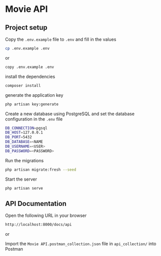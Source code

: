 # Movie API

## Project setup

Copy the `.env.example` file to `.env` and fill in the values

```bash
cp .env.example .env
```

or

```bash
copy .env.example .env
```

install the dependencies

```bash
composer install
```

generate the application key

```bash
php artisan key:generate
```

Create a new database using PostgreSQL and set the database configuration in the `.env` file

```bash
DB_CONNECTION=pgsql
DB_HOST=127.0.0.1
DB_PORT=5432
DB_DATABASE=<NAME
DB_USERNAME=<USER>
DB_PASSWORD=<PASSWORD>
```

Run the migrations

```bash
php artisan migrate:fresh --seed
```

Start the server

```bash
php artisan serve
```

## API Documentation

Open the following URL in your browser

```bash
http://localhost:8000/docs/api
```

or

Import the `Movie API.postman_collection.json` file in `api_collection/` into Postman
